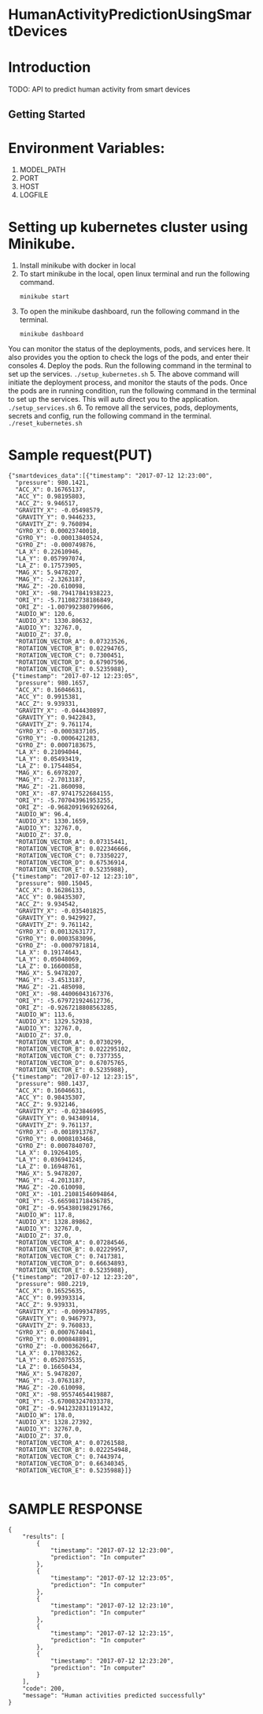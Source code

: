 # HumanActivityPredictionUsingSmartDevices
# Introduction 
TODO: API to predict human activity from smart devices

## Getting Started
# Environment Variables:

1. MODEL_PATH
2. PORT
3. HOST
4. LOGFILE

# Setting up kubernetes cluster using Minikube.

1. Install minikube with docker in local
2. To start minikube in the local, open linux terminal and run the following command.
      ```
      minikube start
      ```
3. To open the minikube dashboard, run the following command in the terminal.
      ```
      minikube dashboard
      ```
  You can monitor the status of the deployments, pods, and services here.  It also provides you the option to check the logs of the pods, and enter their consoles
4.  Deploy the pods.  Run the following command in the terminal to set up the services.
      ```
      ./setup_kubernetes.sh
      ```
5. The above command will initiate the deployment process, and monitor the stauts of the pods.  Once the pods are in running condition, run the following command in the terminal to set up the services.  This will auto direct you to the application. 
    ```
    ./setup_services.sh
    ```
6. To remove all the services, pods, deployments, secrets and config, run the following command in the terminal.
    ```
    ./reset_kubernetes.sh
    ```

# Sample request(PUT)

```
{"smartdevices_data":[{"timestamp": "2017-07-12 12:23:00",
  "pressure": 980.1421,
  "ACC_X": 0.16765137,
  "ACC_Y": 0.98195803,
  "ACC_Z": 9.946517,
  "GRAVITY_X": -0.05498579,
  "GRAVITY_Y": 0.9446233,
  "GRAVITY_Z": 9.760894,
  "GYRO_X": 0.00023740018,
  "GYRO_Y": -0.00013840524,
  "GYRO_Z": -0.000749876,
  "LA_X": 0.22610946,
  "LA_Y": 0.057997074,
  "LA_Z": 0.17573905,
  "MAG_X": 5.9478207,
  "MAG_Y": -2.3263187,
  "MAG_Z": -20.610098,
  "ORI_X": -98.79417841938223,
  "ORI_Y": -5.711082738186849,
  "ORI_Z": -1.007992380799606,
  "AUDIO_W": 120.6,
  "AUDIO_X": 1330.80632,
  "AUDIO_Y": 32767.0,
  "AUDIO_Z": 37.0,
  "ROTATION_VECTOR_A": 0.07323526,
  "ROTATION_VECTOR_B": 0.02294765,
  "ROTATION_VECTOR_C": 0.7300451,
  "ROTATION_VECTOR_D": 0.67907596,
  "ROTATION_VECTOR_E": 0.5235988},
 {"timestamp": "2017-07-12 12:23:05",
  "pressure": 980.1657,
  "ACC_X": 0.16046631,
  "ACC_Y": 0.9915381,
  "ACC_Z": 9.939331,
  "GRAVITY_X": -0.044430897,
  "GRAVITY_Y": 0.9422843,
  "GRAVITY_Z": 9.761174,
  "GYRO_X": -0.0003837105,
  "GYRO_Y": -0.0006421283,
  "GYRO_Z": 0.0007183675,
  "LA_X": 0.21094044,
  "LA_Y": 0.05493419,
  "LA_Z": 0.17544854,
  "MAG_X": 6.6978207,
  "MAG_Y": -2.7013187,
  "MAG_Z": -21.860098,
  "ORI_X": -87.97417522684155,
  "ORI_Y": -5.707043961953255,
  "ORI_Z": -0.9682091969269264,
  "AUDIO_W": 96.4,
  "AUDIO_X": 1330.1659,
  "AUDIO_Y": 32767.0,
  "AUDIO_Z": 37.0,
  "ROTATION_VECTOR_A": 0.07315441,
  "ROTATION_VECTOR_B": 0.022346666,
  "ROTATION_VECTOR_C": 0.73350227,
  "ROTATION_VECTOR_D": 0.67536914,
  "ROTATION_VECTOR_E": 0.5235988},
 {"timestamp": "2017-07-12 12:23:10",
  "pressure": 980.15045,
  "ACC_X": 0.16286133,
  "ACC_Y": 0.98435307,
  "ACC_Z": 9.934542,
  "GRAVITY_X": -0.035401825,
  "GRAVITY_Y": 0.9429927,
  "GRAVITY_Z": 9.761142,
  "GYRO_X": 0.0013263177,
  "GYRO_Y": 0.0003583096,
  "GYRO_Z": -0.0007971814,
  "LA_X": 0.19174643,
  "LA_Y": 0.05048069,
  "LA_Z": 0.16600858,
  "MAG_X": 5.9478207,
  "MAG_Y": -3.4513187,
  "MAG_Z": -21.485098,
  "ORI_X": -98.44006043167376,
  "ORI_Y": -5.679721924612736,
  "ORI_Z": -0.9267218808563285,
  "AUDIO_W": 113.6,
  "AUDIO_X": 1329.52938,
  "AUDIO_Y": 32767.0,
  "AUDIO_Z": 37.0,
  "ROTATION_VECTOR_A": 0.0730299,
  "ROTATION_VECTOR_B": 0.022295102,
  "ROTATION_VECTOR_C": 0.7377355,
  "ROTATION_VECTOR_D": 0.67075765,
  "ROTATION_VECTOR_E": 0.5235988},
 {"timestamp": "2017-07-12 12:23:15",
  "pressure": 980.1437,
  "ACC_X": 0.16046631,
  "ACC_Y": 0.98435307,
  "ACC_Z": 9.932146,
  "GRAVITY_X": -0.023846995,
  "GRAVITY_Y": 0.94340914,
  "GRAVITY_Z": 9.761137,
  "GYRO_X": -0.0018913767,
  "GYRO_Y": 0.0008103468,
  "GYRO_Z": 0.0007840707,
  "LA_X": 0.19264105,
  "LA_Y": 0.036941245,
  "LA_Z": 0.16948761,
  "MAG_X": 5.9478207,
  "MAG_Y": -4.2013187,
  "MAG_Z": -20.610098,
  "ORI_X": -101.21081546094864,
  "ORI_Y": -5.665981718436785,
  "ORI_Z": -0.954380198291766,
  "AUDIO_W": 117.8,
  "AUDIO_X": 1328.89862,
  "AUDIO_Y": 32767.0,
  "AUDIO_Z": 37.0,
  "ROTATION_VECTOR_A": 0.07284546,
  "ROTATION_VECTOR_B": 0.02229957,
  "ROTATION_VECTOR_C": 0.7417381,
  "ROTATION_VECTOR_D": 0.66634893,
  "ROTATION_VECTOR_E": 0.5235988},
 {"timestamp": "2017-07-12 12:23:20",
  "pressure": 980.2219,
  "ACC_X": 0.16525635,
  "ACC_Y": 0.99393314,
  "ACC_Z": 9.939331,
  "GRAVITY_X": -0.0099347895,
  "GRAVITY_Y": 0.9467973,
  "GRAVITY_Z": 9.760833,
  "GYRO_X": 0.0007674041,
  "GYRO_Y": 0.000848891,
  "GYRO_Z": -0.0003626647,
  "LA_X": 0.17083262,
  "LA_Y": 0.052075535,
  "LA_Z": 0.16650434,
  "MAG_X": 5.9478207,
  "MAG_Y": -3.0763187,
  "MAG_Z": -20.610098,
  "ORI_X": -98.95574654419887,
  "ORI_Y": -5.670083247033378,
  "ORI_Z": -0.941232831191432,
  "AUDIO_W": 178.0,
  "AUDIO_X": 1328.27392,
  "AUDIO_Y": 32767.0,
  "AUDIO_Z": 37.0,
  "ROTATION_VECTOR_A": 0.07261588,
  "ROTATION_VECTOR_B": 0.022254948,
  "ROTATION_VECTOR_C": 0.7443974,
  "ROTATION_VECTOR_D": 0.66340345,
  "ROTATION_VECTOR_E": 0.5235988}]}


```

# SAMPLE RESPONSE
```
{
    "results": [
        {
            "timestamp": "2017-07-12 12:23:00",
            "prediction": "In computer"
        },
        {
            "timestamp": "2017-07-12 12:23:05",
            "prediction": "In computer"
        },
        {
            "timestamp": "2017-07-12 12:23:10",
            "prediction": "In computer"
        },
        {
            "timestamp": "2017-07-12 12:23:15",
            "prediction": "In computer"
        },
        {
            "timestamp": "2017-07-12 12:23:20",
            "prediction": "In computer"
        }
    ],
    "code": 200,
    "message": "Human activities predicted successfully"
}
```
